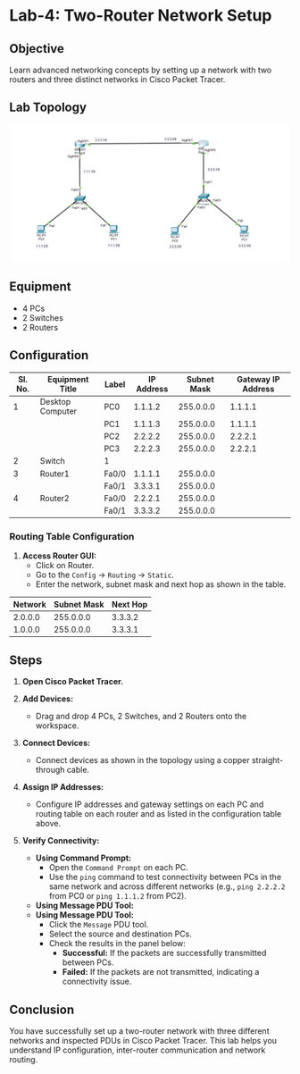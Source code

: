 # Lab-4: Two-Router Network Setup

## Objective
Learn advanced networking concepts by setting up a network with two routers and three distinct networks in Cisco Packet Tracer.

## Lab Topology
![Lab-4](Lab-4.png) 


## Equipment
- 4 PCs
- 2 Switches
- 2 Routers

## Configuration

| Sl. No. | Equipment Title              | Label | IP Address    | Subnet Mask       | Gateway IP Address |
|---------|------------------------------|-------|---------------|-------------------|---------------------|
| 1       | Desktop Computer             | PC0   | 1.1.1.2       | 255.0.0.0         | 1.1.1.1             |
|         |                              | PC1   | 1.1.1.3       | 255.0.0.0         | 1.1.1.1             |
|         |                              | PC2   | 2.2.2.2       | 255.0.0.0         | 2.2.2.1             |
|         |                              | PC3   | 2.2.2.3       | 255.0.0.0         | 2.2.2.1             |
| 2       | Switch                       | 1     |               |                   |                     |
| 3       | Router1                      | Fa0/0 | 1.1.1.1       | 255.0.0.0         |                     |
|         |                              | Fa0/1 | 3.3.3.1       | 255.0.0.0         |                     |
| 4       | Router2                      | Fa0/0 | 2.2.2.1       | 255.0.0.0         |                     |
|         |                              | Fa0/1 | 3.3.3.2       | 255.0.0.0         |                     |

### Routing Table Configuration

1. **Access Router GUI:**
   - Click on Router.
   - Go to the `Config` -> `Routing` -> `Static`.
   - Enter the network, subnet mask and next hop as shown in the table.

| Network       | Subnet Mask   | Next Hop    |
|---------------|---------------|-------------|
| 2.0.0.0       | 255.0.0.0     | 3.3.3.2     |
| 1.0.0.0       | 255.0.0.0     | 3.3.3.1     |

## Steps

1. **Open Cisco Packet Tracer.**

2. **Add Devices:**
   - Drag and drop 4 PCs, 2 Switches, and 2 Routers onto the workspace.

3. **Connect Devices:**
     - Connect devices as shown in the topology using a copper straight-through cable.

4. **Assign IP Addresses:**
   - Configure IP addresses and gateway settings on each PC and routing table on each router and  as listed in the configuration table above.

5. **Verify Connectivity:**
   - **Using Command Prompt:**
     - Open the `Command Prompt` on each PC.
     - Use the `ping` command to test connectivity between PCs in the same network and across different networks (e.g., `ping 2.2.2.2` from PC0 or `ping 1.1.1.2` from PC2).
   - **Using Message PDU Tool:**
   - **Using Message PDU Tool:**
     - Click the `Message` PDU tool.
     - Select the source and destination PCs.
     - Check the results in the panel below:
         - **Successful:** If the packets are successfully transmitted between PCs.
         - **Failed:** If the packets are not transmitted, indicating a connectivity issue.

## Conclusion
You have successfully set up a two-router network with three different networks and inspected PDUs in Cisco Packet Tracer. 
This lab helps you understand IP configuration, inter-router communication and network routing.
